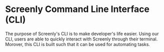 # Screenly Command Line Interface (CLI)

The purpose of Screenly's CLI is to make developer's life easier. Using our CLI, users are able to quickly interact with Screenly through their terminal. Morover, this CLI is built such that it can be used for automating tasks.
